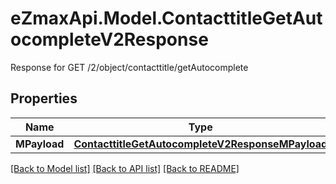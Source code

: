 # eZmaxApi.Model.ContacttitleGetAutocompleteV2Response
Response for GET /2/object/contacttitle/getAutocomplete

## Properties

Name | Type | Description | Notes
------------ | ------------- | ------------- | -------------
**MPayload** | [**ContacttitleGetAutocompleteV2ResponseMPayload**](ContacttitleGetAutocompleteV2ResponseMPayload.md) |  | 

[[Back to Model list]](../README.md#documentation-for-models) [[Back to API list]](../README.md#documentation-for-api-endpoints) [[Back to README]](../README.md)

